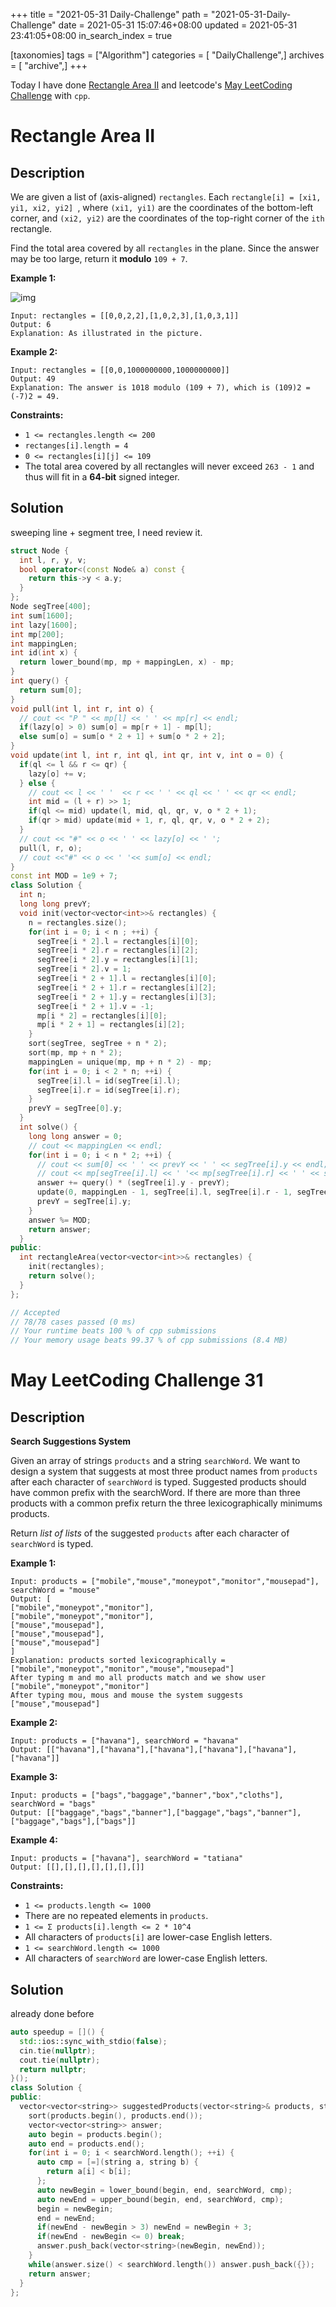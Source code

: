 +++
title = "2021-05-31 Daily-Challenge"
path = "2021-05-31-Daily-Challenge"
date = 2021-05-31 15:07:46+08:00
updated = 2021-05-31 23:41:05+08:00
in_search_index = true

[taxonomies]
tags = ["Algorithm"]
categories = [ "DailyChallenge",]
archives = [ "archive",]
+++

Today I have done [Rectangle Area II](https://leetcode.com/problems/rectangle-area-ii/description/) and leetcode's [May LeetCoding Challenge](https://leetcode.com/explore/challenge/card/may-leetcoding-challenge-2021/602/week-5-may-29th-may-31st/3761/) with `cpp`.

<!-- more -->

# Rectangle Area II

## Description

We are given a list of (axis-aligned) `rectangles`. Each `rectangle[i] = [xi1, yi1, xi2, yi2] `, where `(xi1, yi1)` are the coordinates of the bottom-left corner, and `(xi2, yi2)` are the coordinates of the top-right corner of the `ith` rectangle.

Find the total area covered by all `rectangles` in the plane. Since the answer may be too large, return it **modulo** `109 + 7`.

 

**Example 1:**

![img](https://s3-lc-upload.s3.amazonaws.com/uploads/2018/06/06/rectangle_area_ii_pic.png)

```
Input: rectangles = [[0,0,2,2],[1,0,2,3],[1,0,3,1]]
Output: 6
Explanation: As illustrated in the picture.
```

**Example 2:**

```
Input: rectangles = [[0,0,1000000000,1000000000]]
Output: 49
Explanation: The answer is 1018 modulo (109 + 7), which is (109)2 = (-7)2 = 49.
```

 

**Constraints:**

- `1 <= rectangles.length <= 200`
- `rectanges[i].length = 4`
- `0 <= rectangles[i][j] <= 109`
- The total area covered by all rectangles will never exceed `263 - 1` and thus will fit in a **64-bit** signed integer.

## Solution

sweeping line + segment tree, I need review it.

``` cpp
struct Node {
  int l, r, y, v;
  bool operator<(const Node& a) const {
    return this->y < a.y;
  }
};
Node segTree[400];
int sum[1600];
int lazy[1600];
int mp[200];
int mappingLen;
int id(int x) {
  return lower_bound(mp, mp + mappingLen, x) - mp;
}
int query() {
  return sum[0];
}
void pull(int l, int r, int o) {
  // cout << "P " << mp[l] << ' ' << mp[r] << endl;
  if(lazy[o] > 0) sum[o] = mp[r + 1] - mp[l];
  else sum[o] = sum[o * 2 + 1] + sum[o * 2 + 2]; 
}
void update(int l, int r, int ql, int qr, int v, int o = 0) {
  if(ql <= l && r <= qr) {
    lazy[o] += v;
  } else {
    // cout << l << ' '  << r << ' ' << ql << ' ' << qr << endl;
    int mid = (l + r) >> 1;
    if(ql <= mid) update(l, mid, ql, qr, v, o * 2 + 1);
    if(qr > mid) update(mid + 1, r, ql, qr, v, o * 2 + 2);
  }
  // cout << "#" << o << ' ' << lazy[o] << ' ';
  pull(l, r, o);
  // cout <<"#" << o << ' '<< sum[o] << endl;
}
const int MOD = 1e9 + 7;
class Solution {
  int n;
  long long prevY;
  void init(vector<vector<int>>& rectangles) {
    n = rectangles.size();
    for(int i = 0; i < n ; ++i) {
      segTree[i * 2].l = rectangles[i][0];
      segTree[i * 2].r = rectangles[i][2];
      segTree[i * 2].y = rectangles[i][1];
      segTree[i * 2].v = 1;
      segTree[i * 2 + 1].l = rectangles[i][0];
      segTree[i * 2 + 1].r = rectangles[i][2];
      segTree[i * 2 + 1].y = rectangles[i][3];
      segTree[i * 2 + 1].v = -1;
      mp[i * 2] = rectangles[i][0];
      mp[i * 2 + 1] = rectangles[i][2];
    }
    sort(segTree, segTree + n * 2);
    sort(mp, mp + n * 2);
    mappingLen = unique(mp, mp + n * 2) - mp;
    for(int i = 0; i < 2 * n; ++i) {
      segTree[i].l = id(segTree[i].l);
      segTree[i].r = id(segTree[i].r);
    }
    prevY = segTree[0].y;
  }
  int solve() {
    long long answer = 0;
    // cout << mappingLen << endl;
    for(int i = 0; i < n * 2; ++i) {
      // cout << sum[0] << ' ' << prevY << ' ' << segTree[i].y << endl;
      // cout << mp[segTree[i].l] << ' '<< mp[segTree[i].r] << ' ' << segTree[i].v <<endl;
      answer += query() * (segTree[i].y - prevY);
      update(0, mappingLen - 1, segTree[i].l, segTree[i].r - 1, segTree[i].v);
      prevY = segTree[i].y;
    }
    answer %= MOD;
    return answer;
  }
public:
  int rectangleArea(vector<vector<int>>& rectangles) {
    init(rectangles);
    return solve();
  }
};

// Accepted
// 78/78 cases passed (0 ms)
// Your runtime beats 100 % of cpp submissions
// Your memory usage beats 99.37 % of cpp submissions (8.4 MB)
```

# May LeetCoding Challenge 31

## Description

**Search Suggestions System**

Given an array of strings `products` and a string `searchWord`. We want to design a system that suggests at most three product names from `products` after each character of `searchWord` is typed. Suggested products should have common prefix with the searchWord. If there are more than three products with a common prefix return the three lexicographically minimums products.

Return *list of lists* of the suggested `products` after each character of `searchWord` is typed. 

 

**Example 1:**

```
Input: products = ["mobile","mouse","moneypot","monitor","mousepad"], searchWord = "mouse"
Output: [
["mobile","moneypot","monitor"],
["mobile","moneypot","monitor"],
["mouse","mousepad"],
["mouse","mousepad"],
["mouse","mousepad"]
]
Explanation: products sorted lexicographically = ["mobile","moneypot","monitor","mouse","mousepad"]
After typing m and mo all products match and we show user ["mobile","moneypot","monitor"]
After typing mou, mous and mouse the system suggests ["mouse","mousepad"]
```

**Example 2:**

```
Input: products = ["havana"], searchWord = "havana"
Output: [["havana"],["havana"],["havana"],["havana"],["havana"],["havana"]]
```

**Example 3:**

```
Input: products = ["bags","baggage","banner","box","cloths"], searchWord = "bags"
Output: [["baggage","bags","banner"],["baggage","bags","banner"],["baggage","bags"],["bags"]]
```

**Example 4:**

```
Input: products = ["havana"], searchWord = "tatiana"
Output: [[],[],[],[],[],[],[]]
```

 

**Constraints:**

- `1 <= products.length <= 1000`
- There are no repeated elements in `products`.
- `1 <= Σ products[i].length <= 2 * 10^4`
- All characters of `products[i]` are lower-case English letters.
- `1 <= searchWord.length <= 1000`
- All characters of `searchWord` are lower-case English letters.

## Solution

already done before

``` cpp
auto speedup = []() {
  std::ios::sync_with_stdio(false);
  cin.tie(nullptr);
  cout.tie(nullptr);
  return nullptr;
}();
class Solution {
public:
  vector<vector<string>> suggestedProducts(vector<string>& products, string searchWord) {
    sort(products.begin(), products.end());
    vector<vector<string>> answer;
    auto begin = products.begin();
    auto end = products.end();
    for(int i = 0; i < searchWord.length(); ++i) {
      auto cmp = [=](string a, string b) {
        return a[i] < b[i];
      };
      auto newBegin = lower_bound(begin, end, searchWord, cmp);
      auto newEnd = upper_bound(begin, end, searchWord, cmp);
      begin = newBegin;
      end = newEnd;
      if(newEnd - newBegin > 3) newEnd = newBegin + 3;
      if(newEnd - newBegin <= 0) break;
      answer.push_back(vector<string>(newBegin, newEnd));
    }
    while(answer.size() < searchWord.length()) answer.push_back({});
    return answer;
  }
};
```
